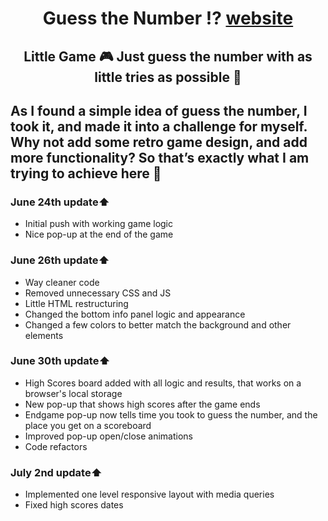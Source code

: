 <div align="center">
  <h1> Guess the Number ⁉️ <a href="https://jusgra.github.io/guess-number-app/">website</a></1>
</div>
<div align="center">
<h2> Little Game 🎮 Just guess the number with as little tries as possible 🔢</h2>
</div>
    
## As I found a simple idea of guess the number, I took it, and made it into a challenge for myself. Why not add some retro game design, and add more functionality? So that’s exactly what I am trying to achieve here 🎯


### June 24th update⬆️
- Initial push with working game logic
- Nice pop-up at the end of the game

### June 26th update⬆️
- Way cleaner code
- Removed unnecessary CSS and JS
- Little HTML restructuring
- Changed the bottom info panel logic and appearance
- Changed a few colors to better match the background and other elements

### June 30th update⬆️
- High Scores board added with all logic and results, that works on a browser's local storage
- New pop-up that shows high scores after the game ends
- Endgame pop-up now tells time you took to guess the number, and the place you get on a scoreboard
- Improved pop-up open/close animations
- Code refactors

### July 2nd update⬆️
- Implemented one level responsive layout with media queries
- Fixed high scores dates
